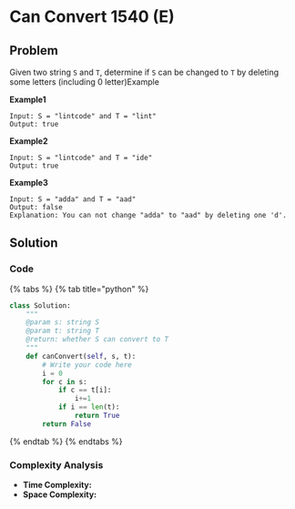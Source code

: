 # Can Convert 1540 \(E\)

## Problem

Given two string `S` and `T`, determine if `S` can be changed to `T` by deleting some letters \(including 0 letter\)Example

**Example1**

```text
Input: S = "lintcode" and T = "lint"
Output: true
```

**Example2**

```text
Input: S = "lintcode" and T = "ide"
Output: true
```

**Example3**

```text
Input: S = "adda" and T = "aad"
Output: false
Explanation: You can not change "adda" to "aad" by deleting one 'd'.
```

## Solution 

### Code

{% tabs %}
{% tab title="python" %}
```python
class Solution:
    """
    @param s: string S
    @param t: string T
    @return: whether S can convert to T
    """
    def canConvert(self, s, t):
        # Write your code here
        i = 0
        for c in s:
            if c == t[i]:
                i+=1
            if i == len(t):
                return True
        return False

```
{% endtab %}
{% endtabs %}

### Complexity Analysis

* **Time Complexity:**
* **Space Complexity:**

